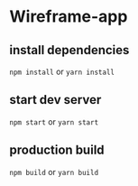 # Wireframe-app

## install dependencies

`npm install` or `yarn install`

## start dev server

`npm start` or `yarn start`

## production build

`npm build` or `yarn build`